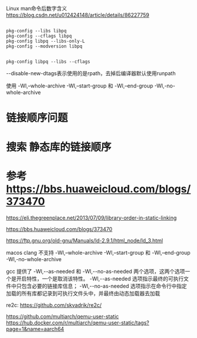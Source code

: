 

#


Linux man命令后数字含义  https://blog.csdn.net/u012424148/article/details/86227759



```shell

pkg-config --libs libpq
pkg-config --cflags libpq
pkg-config libpq --libs-only-L
pkg-config --modversion libpq


pkg-config libpq --libs --cflags

```

--disable-new-dtags表示使用的是rpath，去掉后编译器默认使用runpath


使用 -Wl,–whole-archive -Wl,–start-group 和 -Wl,–end-group -Wl,-no-whole-archive

# 链接顺序问题
# 搜索 静态库的链接顺序
# 参考 https://bbs.huaweicloud.com/blogs/373470

https://eli.thegreenplace.net/2013/07/09/library-order-in-static-linking

https://bbs.huaweicloud.com/blogs/373470

https://ftp.gnu.org/old-gnu/Manuals/ld-2.9.1/html_node/ld_3.html

macos clang 不支持 -Wl,–whole-archive -Wl,–start-group 和 -Wl,–end-group -Wl,-no-whole-archive


gcc 提供了 -Wl,--as-needed 和 -Wl,--no-as-needed 两个选项，这两个选项一个是开启特性，一个是取消该特性。
-Wl,--as-needed 选项指示最终的可执行文件中只包含必要的链接库信息；
-Wl,--no-as-needed 选项指示在命令行中指定加载的所有库都记录到可执行文件头中，并最终由动态加载器去加载

re2c:
https://github.com/skvadrik/re2c/



https://github.com/multiarch/qemu-user-static
https://hub.docker.com/r/multiarch/qemu-user-static/tags?page=1&name=aarch64
